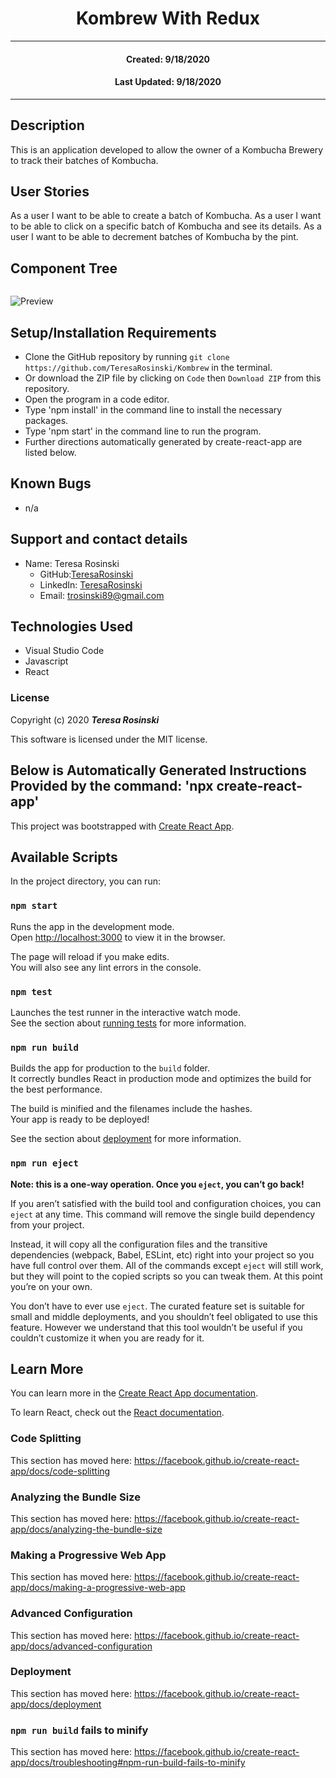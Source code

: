 <h1 align="center"><strong>Kombrew With Redux</strong></h1>

---

<h4 align="center">Created: 9/18/2020</h4>
<h4 align="center">Last Updated: 9/18/2020</h4>

---

## Description

This is an application developed to allow the owner of a Kombucha Brewery to track their batches of Kombucha.

## User Stories

As a user I want to be able to create a batch of Kombucha.
As a user I want to be able to click on a specific batch of Kombucha and see its details.
As a user I want to be able to decrement batches of Kombucha by the pint.

## Component Tree

<img align = "center">

![Preview](./kombrewComponentTree.jpg)

## Setup/Installation Requirements

- Clone the GitHub repository by running `git clone https://github.com/TeresaRosinski/Kombrew` in the terminal.
- Or download the ZIP file by clicking on `Code` then `Download ZIP` from this repository.
- Open the program in a code editor.
- Type 'npm install' in the command line to install the necessary packages.
- Type 'npm start' in the command line to run the program.
- Further directions automatically generated by create-react-app are listed below.

## Known Bugs

- n/a

## Support and contact details

- Name: Teresa Rosinski
  - GitHub:[TeresaRosinski](https://github.com/TeresaRosinski)
  - LinkedIn: [TeresaRosinski](https://www.linkedin.com/in/teresarosinski/)
  - Email: trosinski89@gmail.com

## Technologies Used

- Visual Studio Code
- Javascript
- React

### License

Copyright (c) 2020 **_Teresa Rosinski_**

This software is licensed under the MIT license.

## Below is Automatically Generated Instructions Provided by the command: 'npx create-react-app'

This project was bootstrapped with [Create React App](https://github.com/facebook/create-react-app).

## Available Scripts

In the project directory, you can run:

### `npm start`

Runs the app in the development mode.<br />
Open [http://localhost:3000](http://localhost:3000) to view it in the browser.

The page will reload if you make edits.<br />
You will also see any lint errors in the console.

### `npm test`

Launches the test runner in the interactive watch mode.<br />
See the section about [running tests](https://facebook.github.io/create-react-app/docs/running-tests) for more information.

### `npm run build`

Builds the app for production to the `build` folder.<br />
It correctly bundles React in production mode and optimizes the build for the best performance.

The build is minified and the filenames include the hashes.<br />
Your app is ready to be deployed!

See the section about [deployment](https://facebook.github.io/create-react-app/docs/deployment) for more information.

### `npm run eject`

**Note: this is a one-way operation. Once you `eject`, you can’t go back!**

If you aren’t satisfied with the build tool and configuration choices, you can `eject` at any time. This command will remove the single build dependency from your project.

Instead, it will copy all the configuration files and the transitive dependencies (webpack, Babel, ESLint, etc) right into your project so you have full control over them. All of the commands except `eject` will still work, but they will point to the copied scripts so you can tweak them. At this point you’re on your own.

You don’t have to ever use `eject`. The curated feature set is suitable for small and middle deployments, and you shouldn’t feel obligated to use this feature. However we understand that this tool wouldn’t be useful if you couldn’t customize it when you are ready for it.

## Learn More

You can learn more in the [Create React App documentation](https://facebook.github.io/create-react-app/docs/getting-started).

To learn React, check out the [React documentation](https://reactjs.org/).

### Code Splitting

This section has moved here: https://facebook.github.io/create-react-app/docs/code-splitting

### Analyzing the Bundle Size

This section has moved here: https://facebook.github.io/create-react-app/docs/analyzing-the-bundle-size

### Making a Progressive Web App

This section has moved here: https://facebook.github.io/create-react-app/docs/making-a-progressive-web-app

### Advanced Configuration

This section has moved here: https://facebook.github.io/create-react-app/docs/advanced-configuration

### Deployment

This section has moved here: https://facebook.github.io/create-react-app/docs/deployment

### `npm run build` fails to minify

This section has moved here: https://facebook.github.io/create-react-app/docs/troubleshooting#npm-run-build-fails-to-minify
